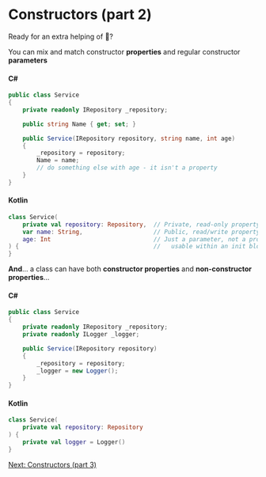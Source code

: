 # Constructors (part 2)
Ready for an extra helping of :exploding_head:?

You can mix and match constructor **properties** and regular constructor **parameters**

#### C#
```csharp
public class Service
{
    private readonly IRepository _repository;

    public string Name { get; set; }

    public Service(IRepository repository, string name, int age)
    {
        _repository = repository;
        Name = name;
        // do something else with age - it isn't a property
    }
}
```

#### Kotlin
```kotlin
class Service(
    private val repository: Repository,  // Private, read-only property
    var name: String,                    // Public, read/write property
    age: Int                             // Just a parameter, not a property:
) {                                      //   usable within an init block
}
```

**And**... a class can have both **constructor properties** and **non-constructor properties**...

#### C#
```csharp
public class Service
{
    private readonly IRepository _repository;
    private readonly ILogger _logger;

    public Service(IRepository repository)
    {
        _repository = repository;
        _logger = new Logger();
    }
}
```

#### Kotlin
```kotlin
class Service(
    private val repository: Repository
) {
    private val logger = Logger()
}
```

[Next: Constructors (part 3)](03-04-constructors-part-3.md)
